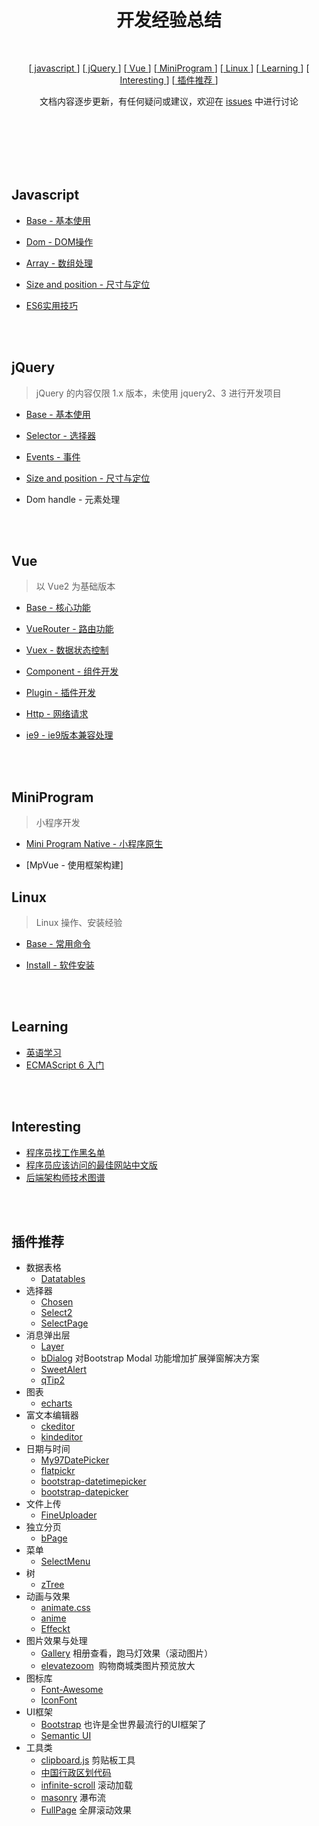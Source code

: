 <br><br><br><br><br>

# <div align="center">开发经验总结</div>

<br>

<div align="center">
  
  [[ javascript ](#javascript) ]
  [[ jQuery ](#jquery)]
  [[ Vue ](#vue)]
  [[ MiniProgram ](#miniprogram)]
  [[ Linux ](#linux)]
  [[ Learning ](#learning)]
  [[ Interesting ](#interesting)]
  [[ 插件推荐 ](#插件推荐)]
  
</div>

<div align="center">

文档内容逐步更新，有任何疑问或建议，欢迎在 [issues](https://github.com/TerryZ/js-develop-skill-summary/issues/new) 中进行讨论

</div>

<br><br><br><br><br>

## Javascript 

- [Base - 基本使用](javascript-base.md)

- [Dom - DOM操作](javascript-dom.md)

- [Array - 数组处理](javascript-array.md)

- [Size and position - 尺寸与定位](javascript-size-and-position.md)

- [ES6实用技巧](javascript-es6.md)

<br><br>

## jQuery

> jQuery 的内容仅限 1.x 版本，未使用 jquery2、3 进行开发项目

- [Base - 基本使用](jquery-base.md)

- [Selector - 选择器](jquery-selector.md)

- [Events - 事件](jquery-event.md)

- [Size and position - 尺寸与定位](jquery-size-and-position.md)

- Dom handle - 元素处理

<br><br>

## Vue

> 以 Vue2 为基础版本

- [Base - 核心功能](vue-base.md)

- [VueRouter - 路由功能](vue-router.md)

- [Vuex - 数据状态控制](vuex.md)

- [Component - 组件开发](vue-component.md)

- [Plugin - 插件开发](vue-plugin.md)

- [Http - 网络请求](vue-http.md)

- [ie9 - ie9版本兼容处理](vue-ie9.md)

<br><br>

## MiniProgram

> 小程序开发

- [Mini Program Native - 小程序原生]()

- [MpVue - 使用框架构建]

## Linux

> Linux 操作、安装经验

- [Base - 常用命令](linux-base.md)

- [Install - 软件安装](linux-install.md)

<br><br>

## Learning

- [英语学习](https://github.com/byoungd/english-level-up-tips-for-Chinese)
- [ECMAScript 6 入门](http://es6.ruanyifeng.com/)

<br><br>

## Interesting

- [程序员找工作黑名单](https://github.com/shengxinjing/programmer-job-blacklist)
- [程序员应该访问的最佳网站中文版](https://github.com/tuteng/Best-websites-a-programmer-should-visit-zh)
- [后端架构师技术图谱](https://github.com/xingshaocheng/architect-awesome)

<br><br>

## 插件推荐
- 数据表格
  - [Datatables](https://www.datatables.net/)
- 选择器
  - [Chosen](https://github.com/harvesthq/chosen)
  - [Select2](https://github.com/select2/select2)
  - [SelectPage](https://github.com/TerryZ/SelectPage)
- 消息弹出层
  - [Layer](http://layer.layui.com/)
  - [bDialog](https://github.com/TerryZ/bDialog) 对Bootstrap Modal 功能增加扩展弹窗解决方案
  - [SweetAlert](https://github.com/t4t5/sweetalert)
  - [qTip2](https://github.com/qTip2/qTip2)
- 图表
  - [echarts](http://echarts.baidu.com/)
- 富文本编辑器
  - [ckeditor](https://ckeditor.com)
  - [kindeditor](http://kindeditor.net/demo.php)
- 日期与时间
  - [My97DatePicker](http://www.my97.net/)
  - [flatpickr](https://github.com/flatpickr/flatpickr)
  - [bootstrap-datetimepicker](https://github.com/smalot/bootstrap-datetimepicker)
  - [bootstrap-datepicker](https://github.com/uxsolutions/bootstrap-datepicker)
- 文件上传
  - [FineUploader](https://github.com/FineUploader/fine-uploader)
- 独立分页
  - [bPage](https://github.com/TerryZ/bPage)
- 菜单
  - [SelectMenu](https://github.com/TerryZ/SelectMenu)
- 树
  - [zTree](http://www.treejs.cn)
- 动画与效果
  - [animate.css](https://github.com/daneden/animate.css)
  - [anime](https://github.com/juliangarnier/anime)
  - [Effeckt](https://github.com/h5bp/Effeckt.css)
- 图片效果与处理
  - [Gallery](https://github.com/blueimp/Gallery)  相册查看，跑马灯效果（滚动图片）
  - [elevatezoom](https://github.com/elevateweb/elevatezoom)  购物商城类图片预览放大
- 图标库
  - [Font-Awesome](https://github.com/FortAwesome/Font-Awesome)
  - [IconFont](http://www.iconfont.cn/)
- UI框架
  - [Bootstrap](http://getbootstrap.com/) 也许是全世界最流行的UI框架了
  - [Semantic UI](https://semantic-ui.com/)
- 工具类
  - [clipboard.js](https://github.com/zenorocha/clipboard.js) 剪贴板工具
  - [中国行政区划代码](https://github.com/mumuy/data_location)
  - [infinite-scroll](https://github.com/metafizzy/infinite-scroll) 滚动加载
  - [masonry](https://github.com/desandro/masonry) 瀑布流
  - [FullPage](https://github.com/alvarotrigo/fullPage.js) 全屏滚动效果


